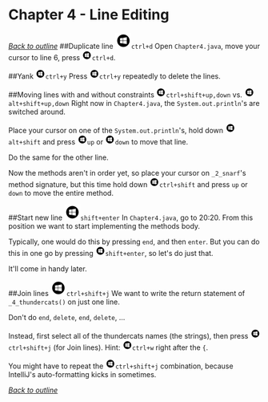 # Chapter 4 - Line Editing
[_Back to outline_](outline.md)
##Duplicate line ![Windows](icons/glyph-windows-32.png)`ctrl+d`
Open `Chapter4.java`, move your cursor to line 6, press ![Windows](icons/glyph-windows-20.png)`ctrl+d`.

##Yank ![Windows](icons/glyph-windows-20.png)`ctrl+y`
Press ![Windows](icons/glyph-windows-20.png)`ctrl+y` repeatedly to delete the lines.

##Moving lines with and without constraints ![Windows](icons/glyph-windows-20.png)`ctrl+shift+up,down` vs. ![Windows](icons/glyph-windows-20.png)`alt+shift+up,down`
Right now in `Chapter4.java`, the `System.out.println`'s are switched around.

Place your cursor on one of the `System.out.println`'s, hold down ![Windows](icons/glyph-windows-20.png)`alt+shift` and press ![Windows](icons/glyph-windows-20.png)`up` or ![Windows](icons/glyph-windows-20.png)`down` to move that line.

Do the same for the other line.

Now the methods aren't in order yet, so place your cursor on `_2_snarf`'s method signature, but this time hold down ![Windows](icons/glyph-windows-20.png)`ctrl+shift` and press `up` or `down` to move the entire method.

##Start new line ![Windows](icons/glyph-windows-32.png)`shift+enter`
In `Chapter4.java`, go to 20:20. From this position we want to start implementing the methods body.

Typically, one would do this by pressing `end`, and then `enter`. But you can do this in one go by pressing ![Windows](icons/glyph-windows-20.png)`shift+enter`, so let's do just that.

It'll come in handy later.

##Join lines ![Windows](icons/glyph-windows-32.png)`ctrl+shift+j`
We want to write the return statement of `_4_thundercats()` on just one line.

Don't do `end`, `delete`, `end`, `delete`, ...

Instead, first select all of the thundercats names (the strings), then press ![Windows](icons/glyph-windows-20.png)`ctrl+shift+j` (for Join lines). Hint: ![Windows](icons/glyph-windows-20.png)`ctrl+w` right after the `{`.

You might have to repeat the ![Windows](icons/glyph-windows-20.png)`ctrl+shift+j` combination, because IntelliJ's auto-formatting kicks in sometimes.

[_Back to outline_](outline.md)